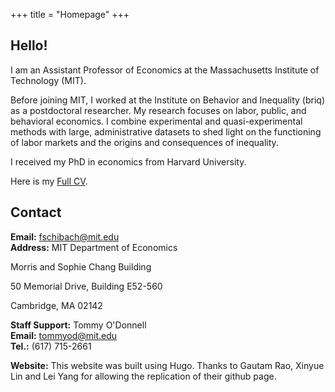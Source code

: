 +++
title = "Homepage"
+++

## Hello!

I am an Assistant Professor of Economics at the Massachusetts Institute of Technology (MIT). 

Before joining MIT, I worked at the Institute on Behavior and Inequality (briq) as a postdoctoral researcher. My research focuses on labor, public, and behavioral economics. I combine experimental and quasi-experimental methods with large, administrative datasets to shed light on the functioning of labor markets and the origins and consequences of inequality. 

I received my PhD in economics from Harvard University.

Here is my [Full CV](https://economics.mit.edu/faculty/fschilb/cv). 

## Contact

**Email:** [fschibach@mit.edu](fschilbach@mit.edu)  
**Address:** 
MIT Department of Economics

Morris and Sophie Chang Building

50 Memorial Drive, Building E52-560

Cambridge, MA 02142

**Staff Support:** Tommy O'Donnell  
**Email:** [tommyod@mit.edu](tommyod@mit.edu)  
**Tel.:** (617) 715-2661 


**Website:** This website was built using Hugo. Thanks to Gautam Rao, Xinyue Lin and Lei Yang for allowing the replication of their github page.
